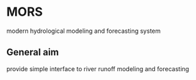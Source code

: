 [](https://yadi.sk/i/WwV3c58UrurWq)
# MORS
modern hydrological modeling and forecasting system

## General aim
provide simple interface to river runoff modeling and forecasting
